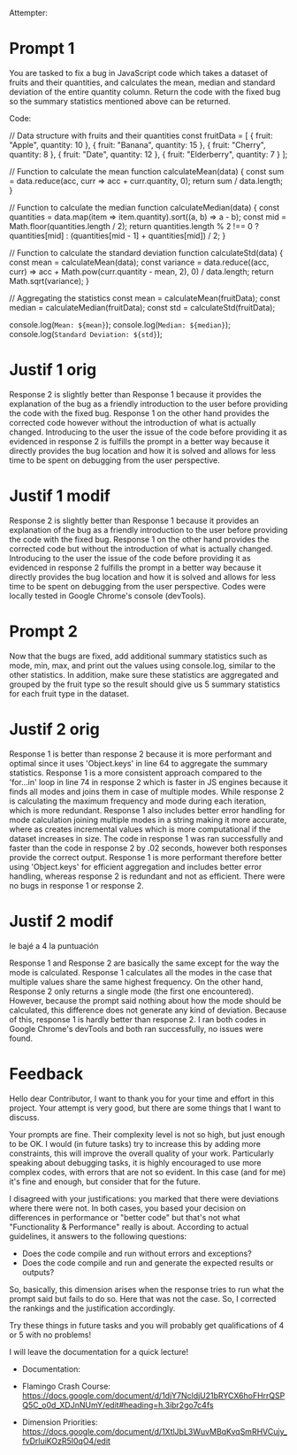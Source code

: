 Attempter:

# Prompt 1

You are tasked to fix a bug in JavaScript code which takes a dataset of fruits and their quantities, and calculates the mean, median and standard deviation of the entire quantity column. Return the code with the fixed bug so the summary statistics mentioned above can be returned.

Code:

// Data structure with fruits and their quantities
const fruitData = [
    { fruit: "Apple", quantity: 10 },
    { fruit: "Banana", quantity: 15 },
    { fruit: "Cherry", quantity: 8 },
    { fruit: "Date", quantity: 12 },
    { fruit: "Elderberry", quantity: 7 }
  ];
  
  // Function to calculate the mean
  function calculateMean(data) {
    const sum = data.reduce(acc, curr => acc + curr.quantity, 0);
    return sum / data.length;
  }
  
  // Function to calculate the median
  function calculateMedian(data) {
    const quantities = data.map(item => item.quantity).sort((a, b) => a - b);
    const mid = Math.floor(quantities.length / 2);
    return quantities.length % 2 !== 0 ? quantities[mid] : (quantities[mid - 1] + quantities[mid]) / 2;
  }
  
  // Function to calculate the standard deviation
  function calculateStd(data) {
    const mean = calculateMean(data);
    const variance = data.reduce((acc, curr) => acc + Math.pow(curr.quantity - mean, 2), 0) / data.length;
    return Math.sqrt(variance);
  }
  
  // Aggregating the statistics
  const mean = calculateMean(fruitData);
  const median = calculateMedian(fruitData);
  const std = calculateStd(fruitData);
  
  console.log(`Mean: ${mean}`);
  console.log(`Median: ${median}`);
  console.log(`Standard Deviation: ${std}`);
  


# Justif 1 orig

Response 2 is slightly better than Response 1 because it provides the explanation of the bug as a friendly introduction to the user before providing the code with the fixed bug. Response 1 on the other hand provides the corrected code however without the introduction of what is actually changed. Introducing to the user the issue of the code before providing it as evidenced in response 2 is fulfills the prompt in a better way because it directly provides the bug location and how it is solved and allows for less time to be spent on debugging from the user perspective.

# Justif 1 modif

Response 2 is slightly better than Response 1 because it provides an explanation of the bug as a friendly introduction to the user before providing the code with the fixed bug.
Response 1 on the other hand provides the corrected code but without the introduction of what is actually changed. Introducing to the user the issue of the code before providing it as evidenced in response 2 fulfills the prompt in a better way because it directly provides the bug location and how it is solved and allows for less time to be spent on debugging from the user perspective.
Codes were locally tested in Google Chrome's console (devTools).


# Prompt 2

Now that the bugs are fixed, add additional summary statistics such as mode, min, max, and print out the values using console.log, similar to the other statistics. In addition, make sure these statistics are aggregated and grouped by the fruit type so the result should give us 5 summary statistics for each fruit type in the dataset.


# Justif 2 orig

Response 1 is better than response 2 because it is more performant and optimal since it uses 'Object.keys' in line 64 to aggregate the summary statistics. Response 1 is a more consistent approach compared to the 'for...in' loop in line 74 in response 2 which is faster in JS engines because it finds all modes and joins them in case of multiple modes. While response 2 is calculating the maximum frequency and mode during each iteration, which is more redundant. Response 1 also includes better error handling for mode calculation joining multiple modes in a string making it more accurate, where as creates incremental values which is more computational if the dataset increases in size. The code in response 1 was ran successfully and faster than the code in response 2 by .02 seconds, however both responses provide the correct output. Response 1 is more performant therefore better using 'Object.keys' for efficient aggregation and includes better error handling, whereas response 2 is redundant and not as efficient. There were no bugs in response 1 or response 2.


# Justif 2 modif

le bajé a 4 la puntuación

Response 1 and Response 2 are basically the same except for the way the mode is calculated. Response 1 calculates all the modes in the case that multiple values share the same highest frequency. On the other hand, Response 2 only returns a single mode (the first one encountered).
However, because the prompt said nothing about how the mode should be calculated, this difference does not generate any kind of deviation.
Because of this, response 1 is hardly better than response 2.
I ran both codes in Google Chrome's devTools and both ran successfully, no issues were found.


# Feedback

Hello dear Contributor, I want to thank you for your time and effort in this project.
Your attempt is very good, but there are some things that I want to discuss.

Your prompts are fine. Their complexity level is not so high, but just enough to be OK. I would (in future tasks) try to increase this by adding more constraints, this will improve the overall quality of your work. Particularly speaking about debugging tasks, it is highly encouraged to use more complex codes, with errors that are not so evident. In this case (and for me) it's fine and enough, but consider that for the future.

I disagreed with your justifications: you marked that there were deviations where there were not. In both cases, you based your decision on differences in performance or "better code" but that's not what "Functionality & Performance" really is about. According to actual guidelines, it answers to the following questions:

- Does the code compile and run without errors and exceptions?
- Does the code compile and run and generate the expected results or outputs?

So, basically, this dimension arises when the response tries to run what the prompt said but fails to do so. Here that was not the case. So, I corrected the rankings and the justification accordingly.

Try these things in future tasks and you will probably get qualifications of 4 or 5 with no problems!

I will leave the documentation for a quick lecture!

* Documentation:

* Flamingo Crash Course:
https://docs.google.com/document/d/1djY7NcldjU21bRYCX6hoFHrrQSPQ5C_o0d_XDJnNUmY/edit#heading=h.3ibr2go7c4fs

* Dimension Priorities:
https://docs.google.com/document/d/1XtlJbL3WuvMBqKvqSmRHVCujy_fvDrluiKOzR5I0qO4/edit